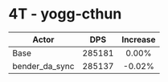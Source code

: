 # 4T - yogg-cthun
| Actor | DPS | Increase |
|---|:---:|:---:|
|Base|285181|0.00%|
|bender_da_sync|285137|-0.02%|
